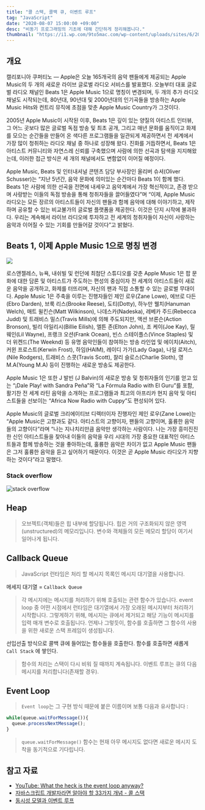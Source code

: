 ```yaml
---
title: "콜 스택, 콜백 큐, 이벤트 루프"
tag: "JavaScript"
date: "2020-08-07 15:00:00 +09:00"
desc: "비동기 프로그래밍의 기초에 대해 간단하게 정리해봅니다."
thumbnail: "https://i1.wp.com/9to5mac.com/wp-content/uploads/sites/6/2020/06/Appearance.png?w=663&h=663&crop=1&quality=82&strip=all&ssl=1"
---
```


## 개요

캘리포니아 쿠퍼티노 — Apple은 오늘 165개국의 음악 팬들에게 제공되는 Apple Music의 두 개의 새로운 라이브 글로벌 라디오 서비스를 발표했다. 오늘부터 대표 글로벌 라디오 채널인 Beats 1은 Apple Music 1으로 명칭이 변경되며, 두 개의 추가 라디오 채널도 시작되는데, 80년대, 90년대 및 2000년대의 인기곡들을 방송하는 Apple Music Hits와 컨트리 뮤직에 초점을 맞춘 Apple Music Country가 그것이다.

2005년 Apple Music이 시작된 이후, Beats 1은 깊이 있는 양질의 아티스트 인터뷰, 그 어느 곳보다 많은 글로벌 독점 방송 및 최초 공개, 그리고 매년 문화를 움직이고 화제를 모으는 순간들을 만들어 온 색다른 프로그램들을 일관되게 제공하면서 전 세계에서 가장 많이 청취하는 라디오 채널 중 하나로 성장해 왔다. 진화를 거듭하면서, Beats 1은 아티스트 커뮤니티와 자연스레 신뢰를 구축했으며 사람에 의한 선곡과 탐색을 지지해왔는데, 이러한 접근 방식은 세 개의 채널에서도 변함없이 이어질 예정이다.

Apple Music, Beats 및 인터내셔널 콘텐츠 담당 부사장인 올리버 슈셔(Oliver Schusser)는 “지난 5년간, 음악 문화에 의미있는 순간마다 Beats 1이 함께 했다. Beats 1은 사람에 의한 선곡을 전면에 내세우고 음악계에서 가장 혁신적이고, 존경 받으며 사랑받는 이들의 독점 방송을 통해 청취자들을 끌어들였다”며 “이제, Apple Music 라디오는 모든 장르의 아티스트들이 자신의 팬들과 함께 음악에 대해 이야기하고, 제작하며 공유할 수 있는 비교불가의 글로벌 플랫폼을 제공한다. 이것은 단지 시작에 불과하다. 우리는 계속해서 라이브 라디오에 투자하고 전 세계의 청취자들이 자신이 사랑하는 음악과 이어질 수 있는 기회를 만들어갈 것이다”고 밝혔다.

## Beats 1, 이제 Apple Music 1으로 명칭 변경

![](https://www.apple.com/newsroom/images/product/apple-music/Apple_announces-apple-music-radio-apple-music-1_08182020_inline.jpg.large_2x.jpg)

로스앤젤레스, 뉴욕, 내쉬빌 및 런던에 최첨단 스튜디오를 갖춘 Apple Music 1은 팝 문화에 대한 담론 및 아티스트가 주도하는 편성의 중심이자 전 세계의 아티스트들이 새로운 음악을 공개하고, 화제를 터뜨리며, 자신의 팬과 직접 소통할 수 있는 글로벌 무대이다. Apple Music 1은 주축을 이루는 진행자들인 제인 로우(Zane Lowe), 에브로 다든(Ebro Darden), 브룩 리스(Brooke Reese), 도티(Dotty), 하누만 웰치(Hanuman Welch), 매트 윌킨슨(Matt Wilkinson), 나데스카(Nadeska), 레베카 주드(Rebecca Judd) 및 트래비스 밀스(Travis Mills)에 의해 주도되지만, 액션 브론슨(Action Bronson), 빌리 아일리시(Billie Eilish), 엘튼 존(Elton John), 조 케이(Joe Kay), 릴 웨인(Lil Wayne), 프랭크 오션(Frank Ocean), 빈스 스테이플스(Vince Staples) 및 더 위켄드(The Weeknd) 등 유명 음악인들이 참여하는 방송 라인업 및 에이치(Aitch), 커윈 프로스트(Kerwin Frost), 하임(HAIM), 레이디 가가(Lady Gaga), 나일 로저스(Nile Rodgers), 트래비스 스콧(Travis Scott), 찰리 슬로스(Charlie Sloth), 영 M.A(Young M.A) 등이 진행하는 새로운 방송도 제공한다.

Apple Music 1은 또한 J 발빈 (J Balvin)의 새로운 방송 및 청취자들의 인기를 얻고 있는 “¡Dale Play! with Sandra Peña”와 “La Fórmula Radio with El Guru”를 포함, 활기찬 전 세계 라틴 음악을 소개하는 프로그램들과 최고의 아프리카 현지 음악 및 아티스트들을 선보이는 “Africa Now Radio with Cuppy”도 편성되어 있다.

Apple Music의 글로벌 크리에이티브 디렉터이자 진행자인 제인 로우(Zane Lowe)는 “Apple Music은 고향과도 같다. 아티스트의 고향이자, 팬들의 고향이며, 훌륭한 음악들의 고향이다”라며 “나는 지나치리만큼 음악만 생각하는 사람이다. 나는 가장 흥미진진한 신인 아티스트들을 찾아내 이들의 음악을 우리 시대의 가장 중요한 대표적인 아티스트들과 함께 방송하는 것을 좋아하는데, 훌륭한 음악은 차이가 없고 Apple Music 팬들은 그저 훌륭한 음악을 듣고 싶어하기 때문이다. 이것은 곧 Apple Music 라디오가 지향하는 것이다”라고 말했다.

### Stack overflow

![stack overflow](https://img.velog.io/post-images/jakeseo_me/4be3ee00-472d-11e9-991d-a3c0d2a4a33c/ChromeStackOverFlow.png?w=1024)

## Heap

> 오브젝트(객체)들은 힙 내부에 할당됩니다. 힙은 거의 구조화되지 않은 영역(unstructured)의 메모리입니다. 변수와 객체들의 모든 메모리 할당이 여기서 일어나게 됩니다.

## Callback Queue

> JavaScript 런타임은 처리 할 메시지 목록인 메시지 대기열을 사용합니다.  

메세지 대기열 = `Callback Queue`

> 각 메시지에는 메시지를 처리하기 위해 호출되는 관련 함수가 있습니다. event loop 중 어떤 시점에서 런타임은 대기열에서 가장 오래된 메시지부터 처리하기 시작합니다. 그렇게하기 위해, 메시지는 큐에서 제거되고 해당 기능이 메시지를 입력 매개 변수로 호출됩니다. 언제나 그렇듯이, 함수를 호출하면 그 함수의 사용을 위한 새로운 스택 프레임이 생성됩니다.

선입선출 방식으로 콜백 큐에 들어있는 함수들을 호출한다. 함수를 호출하면 새롭게 `Call Stack` 에 쌓인다.

> 함수의 처리는 스택이 다시 비워 질 때까지 계속됩니다. 이벤트 루프는 큐의 다음 메시지를 처리합니다(존재할 경우).

## Event Loop

> `Event loop`는 그 구현 방식 때문에 붙은 이름이며 보통 다음과 유사합니다 :

```js
while(queue.waitForMessage()){
  queue.processNextMessage();
}
```

> `queue.waitForMessage()` 함수는 현재 아무 메시지도 없다면 새로운 메시지 도착을 동기적으로 기다립니다.

## 참고 자료

- [YouTube: What the heck is the event loop anyway?](https://www.youtube.com/watch?v=8aGhZQkoFbQ&feature=youtu.be)  
- [자바스크립트 개발자라면 알아야 할 33가지 개념 - 콜 스택](https://velog.io/@jakeseo_me/2019-03-15-2303-%EC%9E%91%EC%84%B1%EB%90%A8-rmjta5a3xh)
- [동시성 모델과 이벤트 루프](https://developer.mozilla.org/ko/docs/Web/JavaScript/EventLoop)
